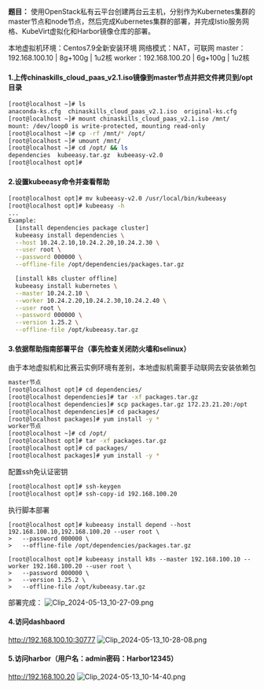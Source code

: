 **题目：**
使用OpenStack私有云平台创建两台云主机，分别作为Kubernetes集群的master节点和node节点，然后完成Kubernetes集群的部署，并完成Istio服务网格、KubeVirt虚拟化和Harbor镜像仓库的部署。

本地虚拟机环境：Centos7.9全新安装环境
网络模式：NAT，可联网
master：192.168.100.10 | 8g+100g | 1u2核
worker：192.168.100.20 | 6g+100g | 1u2核
#### 1.上传chinaskills_cloud_paas_v2.1.iso镜像到master节点并把文件拷贝到/opt目录
```bash
[root@localhost ~]# ls
anaconda-ks.cfg  chinaskills_cloud_paas_v2.1.iso  original-ks.cfg
[root@localhost ~]# mount chinaskills_cloud_paas_v2.1.iso /mnt/
mount: /dev/loop0 is write-protected, mounting read-only
[root@localhost ~]# cp -rf /mnt/* /opt/
[root@localhost ~]# umount /mnt/
[root@localhost ~]# cd /opt/ && ls
dependencies  kubeeasy.tar.gz  kubeeasy-v2.0
[root@localhost opt]#
```
#### 2.设置kubeeasy命令并查看帮助
```bash
[root@localhost opt]# mv kubeeasy-v2.0 /usr/local/bin/kubeeasy
[root@localhost opt]# kubeeasy -h
...
Example:
  [install dependencies package cluster]
  kubeeasy install dependencies \
  --host 10.24.2.10,10.24.2.20,10.24.2.30 \
  --user root \
  --password 000000 \
  --offline-file /opt/dependencies/packages.tar.gz

  [install k8s cluster offline]
  kubeeasy install kubernetes \
  --master 10.24.2.10 \
  --worker 10.24.2.20,10.24.2.30,10.24.2.40 \
  --user root \
  --password 000000 \
  --version 1.25.2 \
  --offline-file /opt/kubeeasy.tar.gz
```
#### 3.依据帮助指南部署平台（事先检查关闭防火墙和selinux）
由于本地虚拟机和比赛云实例环境有差别，本地虚拟机需要手动联网去安装依赖包
```bash
master节点
[root@localhost opt]# cd dependencies/
[root@localhost dependencies]# tar -xf packages.tar.gz
[root@localhost dependencies]# scp packages.tar.gz 172.23.21.20:/opt
[root@localhost dependencies]# cd packages/
[root@localhost packages]# yum install -y *
worker节点
[root@localhost ~]# cd /opt/
[root@localhost opt]# tar -xf packages.tar.gz
[root@localhost opt]# cd packages/
[root@localhost packages]# yum install -y *
```
配置ssh免认证密钥
```bash
[root@localhost opt]# ssh-keygen
[root@localhost opt]# ssh-copy-id 192.168.100.20
```
执行脚本部署
```
[root@localhost opt]# kubeeasy install depend --host 192.168.100.10,192.168.100.20 --user root \
>   --password 000000 \
>   --offline-file /opt/dependencies/packages.tar.gz
```
```
[root@localhost opt]# kubeeasy install k8s --master 192.168.100.10 --worker 192.168.100.20 --user root \
>   --password 000000 \
>   --version 1.25.2 \
>   --offline-file /opt/kubeeasy.tar.gz
```
部署完成：
![Clip_2024-05-13_10-27-09.png](https://cdn.nlark.com/yuque/0/2024/png/39268615/1715567236044-6806cd3a-53df-4b3d-9527-902bb8d1af1c.png#averageHue=%23292522&clientId=u9f0f5657-cfad-4&from=paste&height=668&id=ub593f656&originHeight=668&originWidth=834&originalType=binary&ratio=1&rotation=0&showTitle=false&size=491291&status=done&style=none&taskId=uc6b2ef03-3937-4729-8b2f-31c3fb88111&title=&width=834)
#### 4.访问dashbaord
http://192.168.100.10:30777
![Clip_2024-05-13_10-28-08.png](https://cdn.nlark.com/yuque/0/2024/png/39268615/1715567295015-29a4e905-4d39-4f92-87af-936b7dd376b6.png#averageHue=%23f5f5f5&clientId=u9f0f5657-cfad-4&from=paste&height=1083&id=u5befa017&originHeight=1083&originWidth=1920&originalType=binary&ratio=1&rotation=0&showTitle=false&size=170938&status=done&style=none&taskId=u8dd45c26-dba7-4438-accf-9de4581445a&title=&width=1920)
#### 5.访问harbor（用户名：admin密码：Harbor12345）
http://192.168.100.20
![Clip_2024-05-13_10-14-40.png](https://cdn.nlark.com/yuque/0/2024/png/39268615/1715566485275-70bee327-423e-49b6-9b7d-768e04e3f161.png#averageHue=%23192e39&clientId=u9f0f5657-cfad-4&from=paste&height=1083&id=ub54a6a90&originHeight=1083&originWidth=1920&originalType=binary&ratio=1&rotation=0&showTitle=false&size=136384&status=done&style=none&taskId=uf8dbe130-fccc-46e8-a0a2-286f68ed6ca&title=&width=1920)
